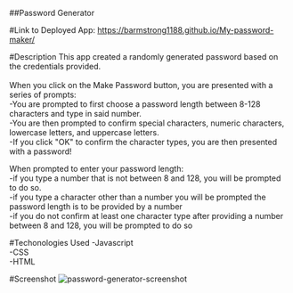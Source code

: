 ##Password Generator

#Link to Deployed App:
https://barmstrong1188.github.io/My-password-maker/

#Description
This app created a randomly generated password based on the credentials provided.
<br><br>
When you click on the Make Password button, you are presented with a series of prompts:<br>
-You are prompted to first choose a password length between 8-128 characters and type in said number.<br>
-You are then prompted to confirm special characters, numeric characters, lowercase letters, and uppercase letters.<br>
-If you click "OK" to confirm the character types, you are then presented with a password!<br>

When prompted to enter your password length:<br>
-if you type a number that is not between 8 and 128, you will be prompted to do so.<br>
-if you type a character other than a number you will be prompted the password length is to be provided by a number<br>
-if you do not confirm at least one character type after providing a number between 8 and 128, you will be prompted to do so<br>

#Techonologies Used
-Javascript <br>
-CSS <br>
-HTML 

#Screenshot
![password-generator-screenshot](https://user-images.githubusercontent.com/65680645/84585948-dff7e200-ade2-11ea-8ce2-31a51ec146ee.png)

